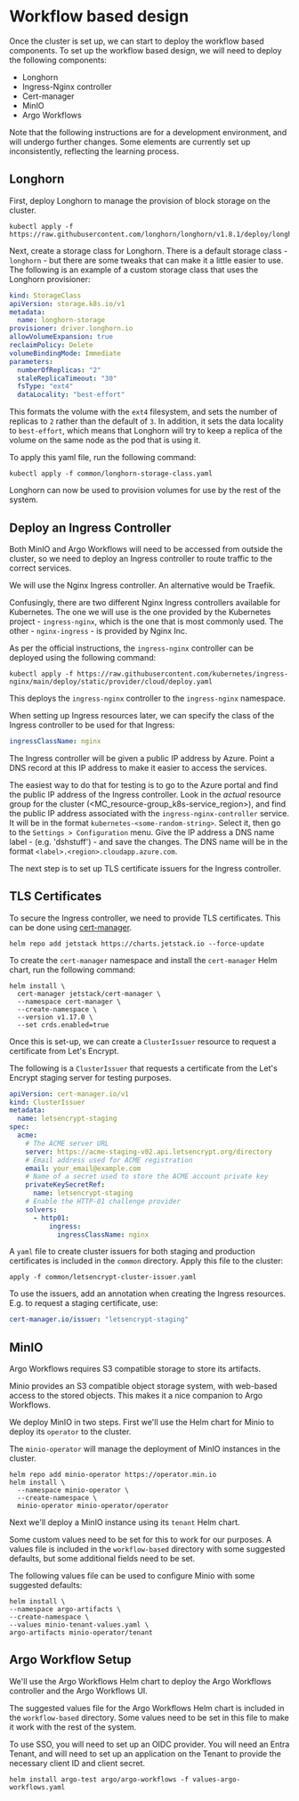 # Workflow based design

Once the cluster is set up, we can start to deploy the workflow based components. To set up the workflow based design, we will need to deploy the following components:

- Longhorn
- Ingress-Nginx controller
- Cert-manager
- MinIO
- Argo Workflows

Note that the following instructions are for a development environment, and will undergo further changes. Some elements are currently set up inconsistently, reflecting the learning process.

## Longhorn

First, deploy Longhorn to manage the provision of block storage on the cluster.

```console
kubectl apply -f https://raw.githubusercontent.com/longhorn/longhorn/v1.8.1/deploy/longhorn.yaml
```

Next, create a storage class for Longhorn. There is a default storage class - `longhorn` - but there are some tweaks that can make it a little easier to use. The following is an example of a custom storage class that uses the Longhorn provisioner:

```yaml
kind: StorageClass
apiVersion: storage.k8s.io/v1
metadata:
  name: longhorn-storage
provisioner: driver.longhorn.io
allowVolumeExpansion: true
reclaimPolicy: Delete
volumeBindingMode: Immediate
parameters:
  numberOfReplicas: "2"
  staleReplicaTimeout: "30"
  fsType: "ext4"
  dataLocality: "best-effort"
```

This formats the volume with the `ext4` filesystem, and sets the number of replicas to `2` rather than the default of `3`. In addition, it sets the data locality to `best-effort`, which means that Longhorn will try to keep a replica of the volume on the same node as the pod that is using it.

To apply this yaml file, run the following command:

```console
kubectl apply -f common/longhorn-storage-class.yaml
```

Longhorn can now be used to provision volumes for use by the rest of the system.

## Deploy an Ingress Controller

Both MinIO and Argo Workflows will need to be accessed from outside the cluster, so we need to deploy an Ingress controller to route traffic to the correct services.

We will use the Nginx Ingress controller. An alternative would be Traefik.

Confusingly, there are two different Nginx Ingress controllers available for Kubernetes. The one we will use is the one provided by the Kubernetes project - `ingress-nginx`, which is the one that is most commonly used. The other - `nginx-ingress` - is provided by Nginx Inc.

As per the official instructions, the `ingress-nginx` controller can be deployed using the following command:

```console
kubectl apply -f https://raw.githubusercontent.com/kubernetes/ingress-nginx/main/deploy/static/provider/cloud/deploy.yaml
```

This deploys the `ingress-nginx` controller to the `ingress-nginx` namespace.

When setting up Ingress resources later, we can specify the class of the Ingress controller to be used for that Ingress:

```yaml
ingressClassName: nginx
```

The Ingress controller will be given a public IP address by Azure. Point a DNS record at this IP address to make it easier to access the services.

The easiest way to do that for testing is to go to the Azure portal and find the public IP address of the Ingress controller. Look in the *actual* resource group for the cluster (<MC_resource-group_k8s-service_region>), and find the public IP address associated with the `ingress-nginx-controller` service. It will be in the format `kubernetes-<some-random-string>`. Select it, then go to the `Settings > Configuration` menu. Give the IP address a DNS name label - (e.g. 'dshstuff') - and save the changes. The DNS name will be in the format `<label>.<region>.cloudapp.azure.com`.

The next step is to set up TLS certificate issuers for the Ingress controller.

## TLS Certificates

To secure the Ingress controller, we need to provide TLS certificates. This can be done using [cert-manager](https://cert-manager.io/docs/installation/helm/).

```console
helm repo add jetstack https://charts.jetstack.io --force-update
```

To create the `cert-manager` namespace and install the `cert-manager` Helm chart, run the following command:

```console
helm install \
  cert-manager jetstack/cert-manager \
  --namespace cert-manager \
  --create-namespace \
  --version v1.17.0 \
  --set crds.enabled=true
```

Once this is set-up, we can create a `ClusterIssuer` resource to request a certificate from Let's Encrypt.

The following is a `ClusterIssuer` that requests a certificate from the Let's Encrypt staging server for testing purposes.

```yaml
apiVersion: cert-manager.io/v1
kind: ClusterIssuer
metadata:
  name: letsencrypt-staging
spec:
  acme:
    # The ACME server URL
    server: https://acme-staging-v02.api.letsencrypt.org/directory
    # Email address used for ACME registration
    email: your_email@example.com
    # Name of a secret used to store the ACME account private key
    privateKeySecretRef:
      name: letsencrypt-staging
    # Enable the HTTP-01 challenge provider
    solvers:
      - http01:
          ingress:
            ingressClassName: nginx
```

A `yaml` file to create cluster issuers for both staging and production certificates is included in the `common` directory. Apply this file to the cluster:

```console
apply -f common/letsencrypt-cluster-issuer.yaml
```

To use the issuers, add an annotation when creating the Ingress resources. E.g. to request a staging certificate, use:

```yaml
cert-manager.io/issuer: "letsencrypt-staging"
```

## MinIO

Argo Workflows requires S3 compatible storage to store its artifacts.

Minio provides an S3 compatible object storage system, with web-based access to the stored objects. This makes it a nice companion to Argo Workflows.

We deploy MinIO in two steps. First we'll use the Helm chart for Minio to deploy its `operator` to the cluster.

The `minio-operator` will manage the deployment of MinIO instances in the cluster.

```console
helm repo add minio-operator https://operator.min.io
helm install \
  --namespace minio-operator \
  --create-namespace \
  minio-operator minio-operator/operator
```

Next we'll deploy a MinIO instance using its `tenant` Helm chart.

Some custom values need to be set for this to work for our purposes. A values file is included in the `workflow-based` directory with some suggested defaults, but some additional fields need to be set.

The following values file can be used to configure Minio with some suggested defaults:

```console
helm install \
--namespace argo-artifacts \
--create-namespace \
--values minio-tenant-values.yaml \
argo-artifacts minio-operator/tenant
```

## Argo Workflow Setup

We'll use the Argo Workflows Helm chart to deploy the Argo Workflows controller and the Argo Workflows UI.

The suggested values file for the Argo Workflows Helm chart is included in the `workflow-based` directory. Some values need to be set in this file to make it work with the rest of the system.

To use SSO, you will need to set up an OIDC provider. You will need an Entra Tenant, and will need to set up an application on the Tenant to provide the necessary client ID and client secret.

```console
helm install argo-test argo/argo-workflows -f values-argo-workflows.yaml
```
